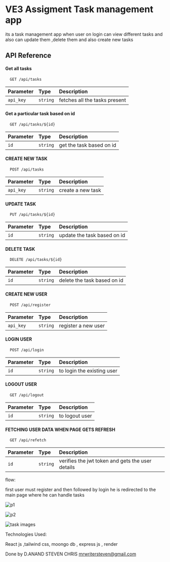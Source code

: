 
# VE3 Assigment Task management app
its a task management app when user on login can view different tasks and also can update them ,delete them and also create new tasks


## API Reference

#### Get all tasks

```http
  GET /api/tasks
```

| Parameter | Type     | Description                |
| :-------- | :------- | :------------------------- |
| `api_key` | `string` | fetches all the tasks present |

#### Get a particular task based on id

```http
  GET /api/tasks/${id}
```

| Parameter | Type     | Description                       |
| :-------- | :------- | :-------------------------------- |
| `id`      | `string` | get the task based on id|

#### CREATE NEW TASK 
```http
  POST /api/tasks
```

| Parameter | Type     | Description                |
| :-------- | :------- | :------------------------- |
| `api_key` | `string` | create a new task |

#### UPDATE TASK

```http
  PUT /api/tasks/${id}
```

| Parameter | Type     | Description                       |
| :-------- | :------- | :-------------------------------- |
| `id`      | `string` | update the task based on id|

#### DELETE TASK
```http
  DELETE /api/tasks/${id}
```

| Parameter | Type     | Description                       |
| :-------- | :------- | :-------------------------------- |
| `id`      | `string` | delete the task based on id|

#### CREATE NEW USER
```http
  POST /api/register
```

| Parameter | Type     | Description                |
| :-------- | :------- | :------------------------- |
| `api_key` | `string` | register a new user |

#### LOGIN  USER

```http
  POST /api/login
```

| Parameter | Type     | Description                       |
| :-------- | :------- | :-------------------------------- |
| `id`      | `string` | to login the existing user|

#### LOGOUT  USER

```http
  GET /api/logout
```

| Parameter | Type     | Description                       |
| :-------- | :------- | :-------------------------------- |
| `id`      | `string` | to logout  user|

#### FETCHING USER DATA WHEN PAGE GETS REFRESH
```http
  GET /api/refetch
```

| Parameter | Type     | Description                       |
| :-------- | :------- | :-------------------------------- |
| `id`      | `string` | verifies the jwt token and gets the user details |

flow:

first user must register and then followed by login he is redirected to the main page where he can handle tasks

![p1](https://github.com/user-attachments/assets/5c405f22-0f68-45f2-b785-0fcc81cab919)

![p2](https://github.com/user-attachments/assets/01922413-eabe-4665-8049-7a6903cfad28)

![task images](https://github.com/user-attachments/assets/44cb142d-736e-48fb-8ac4-5831c6601766)

Technologies Used:

React js ,tailwind css, moongo db , express js , render

Done by D.ANAND STEVEN CHRIS 
mrwritersteven@gmail.com

